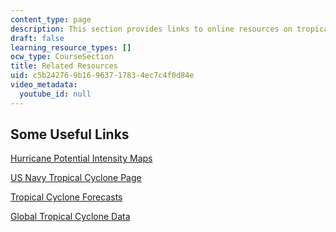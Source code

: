 ```yaml
---
content_type: page
description: This section provides links to online resources on tropical meteorology.
draft: false
learning_resource_types: []
ocw_type: CourseSection
title: Related Resources
uid: c5b24276-9b16-9637-1783-4ec7c4f0d84e
video_metadata:
  youtube_id: null
---
```

## Some Useful Links

[Hurricane Potential Intensity Maps](http://wind.mit.edu/~emanuel/pcmin/hurdes.html)

[US Navy Tropical Cyclone Page](https://www.nrlmry.navy.mil/tcweb)

[Tropical Cyclone Forecasts](http://wind.mit.edu/~emanuel/storm.html)

[Global Tropical Cyclone Data](ftp://texmex.mit.edu/pub/emanuel/HURR/tracks/)